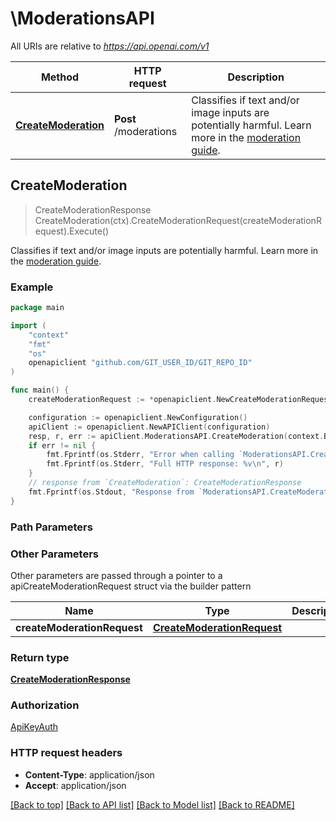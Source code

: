 # \ModerationsAPI

All URIs are relative to *https://api.openai.com/v1*

Method | HTTP request | Description
------------- | ------------- | -------------
[**CreateModeration**](ModerationsAPI.md#CreateModeration) | **Post** /moderations | Classifies if text and/or image inputs are potentially harmful. Learn more in the [moderation guide](/docs/guides/moderation). 



## CreateModeration

> CreateModerationResponse CreateModeration(ctx).CreateModerationRequest(createModerationRequest).Execute()

Classifies if text and/or image inputs are potentially harmful. Learn more in the [moderation guide](/docs/guides/moderation). 

### Example

```go
package main

import (
	"context"
	"fmt"
	"os"
	openapiclient "github.com/GIT_USER_ID/GIT_REPO_ID"
)

func main() {
	createModerationRequest := *openapiclient.NewCreateModerationRequest(openapiclient.CreateModerationRequest_input{ArrayOfCreateModerationRequestInputOneOfInner: new([]CreateModerationRequestInputOneOfInner)}) // CreateModerationRequest | 

	configuration := openapiclient.NewConfiguration()
	apiClient := openapiclient.NewAPIClient(configuration)
	resp, r, err := apiClient.ModerationsAPI.CreateModeration(context.Background()).CreateModerationRequest(createModerationRequest).Execute()
	if err != nil {
		fmt.Fprintf(os.Stderr, "Error when calling `ModerationsAPI.CreateModeration``: %v\n", err)
		fmt.Fprintf(os.Stderr, "Full HTTP response: %v\n", r)
	}
	// response from `CreateModeration`: CreateModerationResponse
	fmt.Fprintf(os.Stdout, "Response from `ModerationsAPI.CreateModeration`: %v\n", resp)
}
```

### Path Parameters



### Other Parameters

Other parameters are passed through a pointer to a apiCreateModerationRequest struct via the builder pattern


Name | Type | Description  | Notes
------------- | ------------- | ------------- | -------------
 **createModerationRequest** | [**CreateModerationRequest**](CreateModerationRequest.md) |  | 

### Return type

[**CreateModerationResponse**](CreateModerationResponse.md)

### Authorization

[ApiKeyAuth](../README.md#ApiKeyAuth)

### HTTP request headers

- **Content-Type**: application/json
- **Accept**: application/json

[[Back to top]](#) [[Back to API list]](../README.md#documentation-for-api-endpoints)
[[Back to Model list]](../README.md#documentation-for-models)
[[Back to README]](../README.md)

